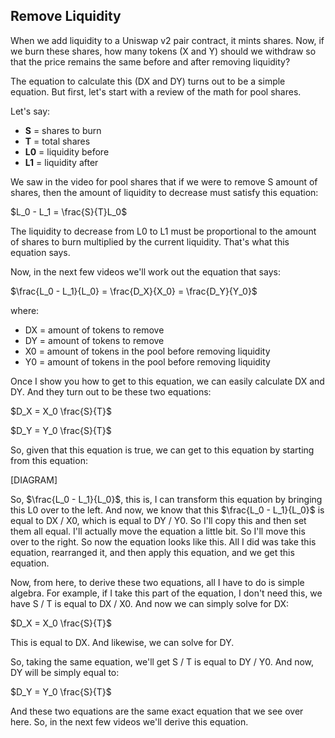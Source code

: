 ## Remove Liquidity

When we add liquidity to a Uniswap v2 pair contract, it mints shares. Now, if we burn these shares, how many tokens (X and Y) should we withdraw so that the price remains the same before and after removing liquidity?

The equation to calculate this (DX and DY) turns out to be a simple equation. But first, let's start with a review of the math for pool shares.

Let's say:

* **S** = shares to burn
* **T** = total shares
* **L0** = liquidity before
* **L1** = liquidity after

We saw in the video for pool shares that if we were to remove S amount of shares, then the amount of liquidity to decrease must satisfy this equation:

$L_0 - L_1 = \frac{S}{T}L_0$


The liquidity to decrease from L0 to L1 must be proportional to the amount of shares to burn multiplied by the current liquidity. That's what this equation says.

Now, in the next few videos we'll work out the equation that says:

$\frac{L_0 - L_1}{L_0} = \frac{D_X}{X_0} = \frac{D_Y}{Y_0}$


where:

* DX = amount of tokens to remove
* DY = amount of tokens to remove
* X0 = amount of tokens in the pool before removing liquidity
* Y0 = amount of tokens in the pool before removing liquidity

Once I show you how to get to this equation, we can easily calculate DX and DY. And they turn out to be these two equations:

$D_X = X_0 \frac{S}{T}$

$D_Y = Y_0 \frac{S}{T}$


So, given that this equation is true, we can get to this equation by starting from this equation:

[DIAGRAM]

So,  $\frac{L_0 - L_1}{L_0}$, this is, I can transform this equation by bringing this L0 over to the left. And now, we know that this $\frac{L_0 - L_1}{L_0}$ is equal to DX / X0, which is equal to DY / Y0. So I'll copy this and then set them all equal. I'll actually move the equation a little bit. So I'll move this over to the right. So now the equation looks like this. All I did was take this equation, rearranged it, and then apply this equation, and we get this equation.

Now, from here, to derive these two equations, all I have to do is simple algebra. For example, if I take this part of the equation, I don't need this, we have S / T is equal to DX / X0. And now we can simply solve for DX:

$D_X = X_0 \frac{S}{T}$


This is equal to DX. And likewise, we can solve for DY.

So, taking the same equation, we'll get S / T is equal to DY / Y0. And now, DY will be simply equal to:

$D_Y = Y_0 \frac{S}{T}$


And these two equations are the same exact equation that we see over here. So, in the next few videos we'll derive this equation.
